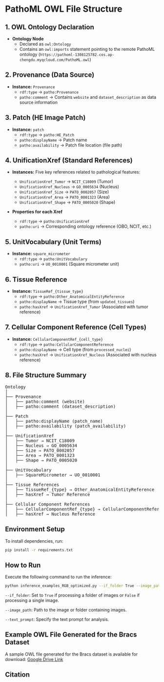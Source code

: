 # PathoML OWL File Structure

## 1. OWL Ontology Declaration
- **Ontology Node**
  - Declared as `owl:Ontology`
  - Contains an `owl:imports` statement pointing to the remote PathoML ontology (`https://pathoml-1308125782.cos.ap-chengdu.myqcloud.com/PathoML.owl`)

## 2. Provenance (Data Source)
- **Instance:** `Provenance`
  - `rdf:type` → `patho:Provenance`
  - `patho:comment` → Contains `website` and `dataset_description` as data source information

## 3. Patch (HE Image Patch)
- **Instance:** `patch`
  - `rdf:type` → `patho:HE_Patch`
  - `patho:displayName` → Patch name
  - `patho:availability` → Patch file location (file path)

## 4. UnificationXref (Standard References)
- **Instances:** Five key references related to pathological features:
  - `UnificationXref_Tumor` → `NCIT_C18009` (Tumor)
  - `UnificationXref_Nucleus` → `GO_0005634` (Nucleus)
  - `UnificationXref_Size` → `PATO_0002057` (Size)
  - `UnificationXref_Area` → `PATO_0001323` (Area)
  - `UnificationXref_Shape` → `PATO_0005020` (Shape)

- **Properties for each Xref**
  - `rdf:type` → `patho:UnificationXref`
  - `patho:uri` → Corresponding ontology reference (OBO, NCIT, etc.)

## 5. UnitVocabulary (Unit Terms)
- **Instance:** `square_micrometer`
  - `rdf:type` → `patho:UnitVocabulary`
  - `patho:uri` → `UO_0010001` (Square micrometer unit)

## 6. Tissue Reference
- **Instance:** `TissueRef_{tissue_type}`
  - `rdf:type` → `patho:Other_AnatomicalEntityReference`
  - `patho:displayName` → Tissue type (from `updated_tissues`)
  - `patho:hasXref` → `UnificationXref_Tumor` (Associated with tumor reference)

## 7. Cellular Component Reference (Cell Types)
- **Instance:** `CellularComponentRef_{cell_type}`
  - `rdf:type` → `patho:CellularComponentReference`
  - `patho:displayName` → Cell type (from `processed_nuclei`)
  - `patho:hasXref` → `UnificationXref_Nucleus` (Associated with nucleus reference)

## 8. File Structure Summary
<pre>
Ontology
│
├── Provenance
│   ├── patho:comment (website)
│   ├── patho:comment (dataset_description)
│
├── Patch
│   ├── patho:displayName (patch_name)
│   ├── patho:availability (patch_availability)
│
├── UnificationXref
│   ├── Tumor → NCIT_C18009
│   ├── Nucleus → GO_0005634
│   ├── Size → PATO_0002057
│   ├── Area → PATO_0001323
│   ├── Shape → PATO_0005020
│
├── UnitVocabulary
│   ├── SquareMicrometer → UO_0010001
│
├── Tissue References
│   ├── TissueRef_{type} → Other_AnatomicalEntityReference
│   ├── hasXref → Tumor Reference
│
├── Cellular Component References
│   ├── CellularComponentRef_{type} → CellularComponentReference
│   ├── hasXref → Nucleus Reference
</pre>

## Environment Setup
To install dependencies, run:
```bash
pip install -r requirements.txt
```
## How to Run
Execute the following command to run the inference:
```bash
python inference_examples_RGB_optimized.py --if_folder True --image_path /path/to/images --text_prompt "neoplastic cells"
```
`--if_folder`: Set to `True` if processing a folder of images or `False` if processing a single image.

`--image_path`: Path to the image or folder containing images.

`--text_prompt`: Specify the text prompt for analysis.

## Example OWL File Generated for the Bracs Dataset
A sample OWL file generated for the Bracs dataset is available for download:
[Google Drive Link](https://drive.google.com/file/d/1YCmY4jrca1XLYzlV1z137WF3pYfPShQJ/view?usp=drive_link)

## Citation